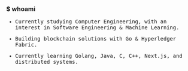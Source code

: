 ### $ whoami 

<samp>
  
  - Currently studying Computer Engineering, with an interest in Software Engineering & Machine Learning.
  
  - Building blockchain solutions with Go & Hyperledger Fabric.
  
  - Currently learning Golang, Java, C, C++, Next.js, and distributed systems.
  
</samp>
